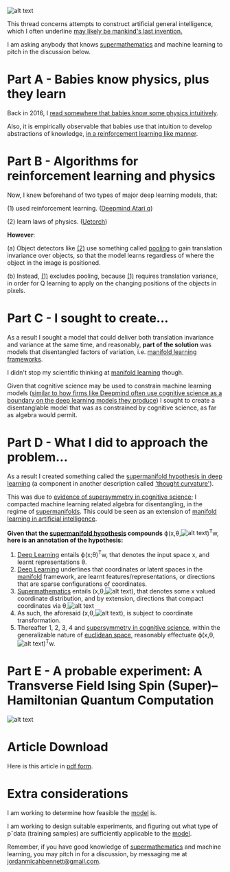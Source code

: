 ![alt text](https://i.imgur.com/7NbZgH8.gif)


This thread concerns attempts to construct artificial general intelligence, which I often underline [may likely be mankind's last invention.](https://www.youtube.com/watch?v=9snY7lhJA4c)

I am asking anybody that knows [supermathematics](https://en.wikipedia.org/wiki/Supermathematics) and machine learning to pitch in the discussion below.



Part A - Babies know physics, plus they learn
======
Back in 2016, I [read somewhere that babies know some physics intuitively](https://www.washingtonpost.com/news/speaking-of-science/wp/2015/04/02/new-study-reveals-the-shockingly-complex-thought-processes-of-infants/?utm_term=.dd0b9545030b). 

Also, it is empirically observable that babies use that intuition to develop abstractions of knowledge, [in a reinforcement learning like manner](https://www.ncbi.nlm.nih.gov/pmc/articles/PMC3490621/).



Part B - Algorithms for reinforcement learning and physics
======
Now, I knew beforehand of two types of major deep learning models, that:

(1) used reinforcement learning. ([Deepmind Atari q](https://www.cs.toronto.edu/~vmnih/docs/dqn.pdf))

(2) learn laws of physics. ([Uetorch](https://github.com/facebook/UETorch))

**However**:

(a) Object detectors like [(2)](https://github.com/facebook/UETorch) use something called [pooling](http://iamaaditya.github.io/2016/03/one-by-one-convolution/) to gain translation invariance over objects, so that the model learns regardless of where the object in the image is positioned.

(b) Instead, [(1)](https://www.cs.toronto.edu/~vmnih/docs/dqn.pdf)  excludes pooling, because [(1)](https://www.cs.toronto.edu/~vmnih/docs/dqn.pdf)  requires translation variance, in order for Q learning to apply on the changing positions of the objects in pixels.


Part C - I sought to create...
======
As a result I sought a model that could deliver both translation invariance and variance at the same time, and reasonably, **part of the solution** was models that disentangled factors of variation, i.e. [manifold learning frameworks](https://arxiv.org/abs/1611.03383).

I didn't stop my scientific thinking at [manifold learning](http://scikit-learn.org/stable/modules/manifold.html) though.

Given that cognitive science may be used to constrain machine learning models ([similar to how firms like Deepmind often use cognitive science as a boundary on the deep learning models they produce](https://www.cs.toronto.edu/~vmnih/docs/dqn.pdf)) I sought to create a disentanglable model that was as constrained by cognitive science, as far as algebra would permit.



Part D - What I did to approach the problem...
======
As a result I created something called the [supermanifold hypothesis in deep learning](https://www.academia.edu/31926696/Supermanifold_Hypothesis_via_Deep_Learning_) (a component in another description called ['thought curvature'](https://www.academia.edu/25733790/Thought_Curvature_An_underivative_hypothesis)). 

This was due to [evidence of supersymmetry in cognitive science](https://arxiv.org/abs/0705.1134); I compacted machine learning related algebra for disentangling, in the regime of [supermanifolds](https://en.wikipedia.org/wiki/Supermanifold). This could be seen as an extension of [manifold learning in artificial intelligence](http://scikit-learn.org/stable/modules/manifold.html).

**Given that the [supermanifold hypothesis](https://www.academia.edu/31926696/Supermanifold_Hypothesis_via_Deep_Learning_) compounds** ϕ(x,θ,![alt text](https://i.imgur.com/ncrjUdkm.png))<SUP>T</SUP>w, **here is an annotation of the hypothesis:**


1. [Deep Learning](https://en.wikipedia.org/wiki/Deep_learning) entails ϕ(x;θ)<SUP>T</SUP>w, that denotes the input space x, and learnt representations θ.
2. [Deep Learning](https://en.wikipedia.org/wiki/Deep_learning) underlines that coordinates or latent spaces in the [manifold](https://en.wikipedia.org/wiki/Manifold) framework, are learnt features/representations, or directions that are sparse configurations of coordinates.
3. [Supermathematics](https://en.wikipedia.org/wiki/Supermathematicsg) entails (x,θ,![alt text](https://i.imgur.com/ncrjUdkm.png)), that denotes some x valued coordinate distribution, and by extension, directions that compact coordinates via θ,![alt text](https://i.imgur.com/ncrjUdkm.png)
4.  As such, the aforesaid (x,θ,![alt text](https://i.imgur.com/ncrjUdkm.png)), is subject to coordinate transformation.
5. Thereafter 1, 2, 3, 4 and [supersymmetry in cognitive science](https://arxiv.org/abs/0705.1134), within the generalizable nature of [euclidean space](https://en.wikipedia.org/wiki/Euclidean_space), reasonably effectuate ϕ(x,θ,![alt text](https://i.imgur.com/ncrjUdkm.png))<SUP>T</SUP>w.


Part E - A probable experiment: A Transverse Field Ising Spin (Super)–Hamiltonian Quantum Computation 
=====
![alt text](https://i.imgur.com/L96rxC3.png)

Article Download
======
Here is this article in [pdf form](https://www.academia.edu/34494654/Supermathematics_and_Artificial_General_Intelligence).

Extra considerations
======
I am working to determine how feasible the  [model](https://www.academia.edu/31926696/Supermanifold_Hypothesis_via_Deep_Learning_) is.

I am working to design suitable experiments, and figuring out what type of pˆdata (training samples) are sufficiently applicable to the [model](https://www.academia.edu/25733790/Thought_Curvature_An_underivative_hypothesis).

Remember, if you have good knowledge of [supermathematics](https://en.wikipedia.org/wiki/Supermathematics) and machine learning, you may pitch in for a discussion, by messaging me at jordanmicahbennett@gmail.com.


